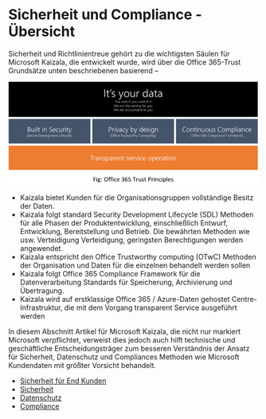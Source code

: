 # <a name="security--compliance---overview"></a>Sicherheit und Compliance - Übersicht

Sicherheit und Richtlinientreue gehört zu die wichtigsten Säulen für Microsoft Kaizala, die entwickelt wurde, wird über die Office 365-Trust Grundsätze unten beschriebenen basierend –

![](Images/SecurityOverview.png)

  * Kaizala bietet Kunden für die Organisationsgruppen vollständige Besitz der Daten. 
  * Kaizala folgt standard Security Development Lifecycle (SDL) Methoden für alle Phasen der Produktentwicklung, einschließlich Entwurf, Entwicklung, Bereitstellung und Betrieb. Die bewährten Methoden wie usw. Verteidigung Verteidigung, geringsten Berechtigungen werden angewendet.
  * Kaizala entspricht den Office Trustworthy computing (OTwC) Methoden der Organisation und Daten für die einzelnen behandelt werden sollen 
  * Kaizala folgt Office 365 Compliance Framework für die Datenverarbeitung Standards für Speicherung, Archivierung und Übertragung.
  * Kaizala wird auf erstklassige Office 365 / Azure-Daten gehostet Centre-Infrastruktur, die mit dem Vorgang transparent Service ausgeführt werden
  
In diesem Abschnitt Artikel für Microsoft Kaizala, die nicht nur markiert Microsoft verpflichtet, verweist dies jedoch auch hilft technische und geschäftliche Entscheidungsträger zum besseren Verständnis der Ansatz für Sicherheit, Datenschutz und Compliances Methoden wie Microsoft Kundendaten mit größter Vorsicht behandelt.

* [Sicherheit für End Kunden](SecurityFeaturesforendcustomers.md)
* [Sicherheit](Security.md)
* [Datenschutz](Privacy.md)
* [Compliance](Compliance.md)

